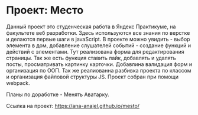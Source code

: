 # Проект: Место
Данный проект это студенческая работа в Яндекс Практикуме, на факультете веб разработки. Здесь используются все знания по верстке и делаются первые шаги в javaScript. В проекте можно увидить - выбор элемента в дом, добавление слушателей событий - создание функций и действий с элементами. Тут реализована форма для редактирования страницы.
Так же есть функция ставить лайк, добавлять и удалять посты, просматривать картинку карточки.
Добавлина валидация форм и организация по ООП. Так же реалиованна разбивка проекта по классом и организация файловой структуры JS.
Проект собран при помощи webpack.

Планы по доработке - Менять Аватарку.

Ссылка на проект: https://ana-anajel.github.io/mesto/